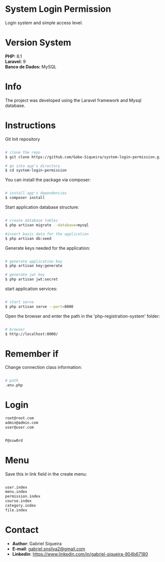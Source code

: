 # System Login Permission

Login system and simple access level.

# Version System

**PHP:** 8.1 <br/>
**Laravel:** 9 <br/>
**Banco de Dados:** MySQL <br/>

# Info

The project was developed using the Laravel framework and Mysql database.

# Instructions

Git Init repository

```bash

# clone the repo
$ git clone https://github.com/Gabe-Siqueira/system-login-permission.git

# go into app's directory
$ cd system-login-permission

```

You can install the package via composer:

```bash

# install app's dependencies
$ composer install

```

Start application database structure:

```bash

# create database tables
$ php artisan migrate --database=mysql

#insert basic data for the application
$ php artisan db:seed

```

Generate keys needed for the application:

```bash

# generate application key
$ php artisan key:generate

# generate jwt key
$ php artisan jwt:secret

```

start application services:

```bash

# start serve
$ php artisan serve --port=8000

```

Open the browser and enter the path in the 'php-registration-system' folder:

```bash

# browser
$ http://localhost:8000/

```

# Remember if

Change connection class information:

```bash

# path
.env.php

```

# Login

```bash
root@root.com 
admin@admin.com 
user@user.com 

```

```bash

P@ssw0rd

```

# Menu

Save this in link field in the create menu:

```bash

user.index
menu.index
permission.index
course.index
category.index
file.index

```

# Contact
- **Author**: Gabriel Siqueira
- **E-mail**: gabriel.snsilva2@gmail.com
- **Linkedin**: https://www.linkedin.com/in/gabriel-siqueira-904b67180
